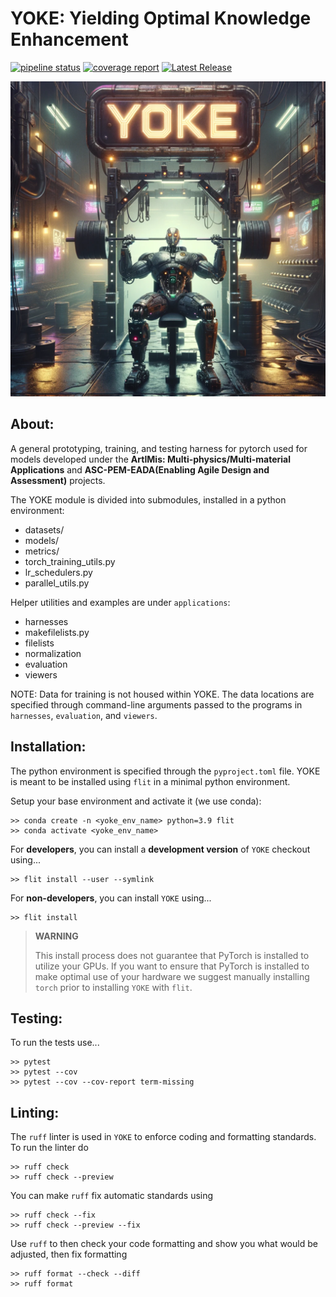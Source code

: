 YOKE: Yielding Optimal Knowledge Enhancement
============================================


[![pipeline status](https://gitlab.lanl.gov/multiphysmultimatapps/yoke/badges/main/pipeline.svg)](https://gitlab.lanl.gov/multiphysmultimatapps/yoke/-/commits/main) 
 [![coverage report](https://gitlab.lanl.gov/multiphysmultimatapps/yoke/badges/main/coverage.svg)](https://gitlab.lanl.gov/multiphysmultimatapps/yoke/-/commits/main) 
  [![Latest Release](https://gitlab.lanl.gov/multiphysmultimatapps/yoke/-/badges/release.svg)](https://gitlab.lanl.gov/multiphysmultimatapps/yoke/-/releases) 

![Get YOKEd!](./YOKE_DALLE_512x512.png)


About:
------

A general prototyping, training, and testing harness for pytorch used
for models developed under the **ArtIMis: Multi-physics/Multi-material
Applications** and **ASC-PEM-EADA(Enabling Agile Design and Assessment)**
projects.

The YOKE module is divided into submodules, installed in a python environment:

- datasets/
- models/
- metrics/
- torch_training_utils.py
- lr_schedulers.py
- parallel_utils.py

Helper utilities and examples are under `applications`:

- harnesses
- makefilelists.py
- filelists
- normalization
- evaluation
- viewers

NOTE: Data for training is not housed within YOKE. The data locations are
specified through command-line arguments passed to the programs in
`harnesses`, `evaluation`, and `viewers`.


Installation:
-------------

The python environment is specified through the `pyproject.toml`
file. YOKE is meant to be installed using `flit` in a minimal python
environment.

Setup your base environment and activate it (we use conda):

```
>> conda create -n <yoke_env_name> python=3.9 flit
>> conda activate <yoke_env_name>
```

For **developers**, you can install a **development version** of
`YOKE` checkout using...

```
>> flit install --user --symlink
```

For **non-developers**, you can install `YOKE` using...

```
>> flit install
```

> **WARNING**
> 
> This install process does not guarantee that PyTorch is installed to
> utilize your GPUs. If you want to ensure that PyTorch is installed to
> make optimal use of your hardware we suggest manually installing
> `torch` prior to installing `YOKE` with `flit`.

Testing:
--------

To run the tests use...

```
>> pytest
>> pytest --cov
>> pytest --cov --cov-report term-missing
```

Linting:
--------

The `ruff` linter is used in `YOKE` to enforce coding and formatting
standards. To run the linter do

```
>> ruff check
>> ruff check --preview
```

You can make `ruff` fix automatic standards using

```
>> ruff check --fix
>> ruff check --preview --fix
```

Use `ruff` to then check your code formatting and show you what would
be adjusted, then fix formatting

```
>> ruff format --check --diff
>> ruff format
```
